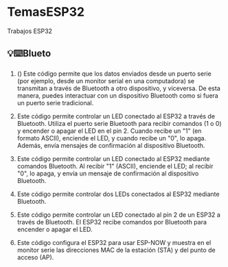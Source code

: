 # TemasESP32
Trabajos ESP32
## 💡⌨️Blueto
1. () Este código permite que los datos enviados desde un puerto serie (por ejemplo, desde un monitor serial en una computadora) se transmitan a través de Bluetooth a otro dispositivo, y viceversa. De esta manera, puedes interactuar con un dispositivo Bluetooth como si fuera un puerto serie tradicional.

2. Este código permite controlar un LED conectado al ESP32 a través de Bluetooth. Utiliza el puerto serie Bluetooth para recibir comandos (1 o 0) y encender o apagar el LED en el pin 2. Cuando recibe un "1" (en formato ASCII), enciende el LED, y cuando recibe un "0", lo apaga. Además, envía mensajes de confirmación al dispositivo Bluetooth.

3. Este código permite controlar un LED conectado al ESP32 mediante comandos Bluetooth. Al recibir "1" (ASCII), enciende el LED; al recibir "0", lo apaga, y envía un mensaje de confirmación al dispositivo Bluetooth.

4. Este código permite controlar dos LEDs conectados al ESP32 mediante Bluetooth.

5. Este código permite controlar un LED conectado al pin 2 de un ESP32 a través de Bluetooth. El ESP32 recibe comandos por Bluetooth para encender o apagar el LED.

6. Este código configura el ESP32 para usar ESP-NOW y muestra en el monitor serie las direcciones MAC de la estación (STA) y del punto de acceso (AP).
